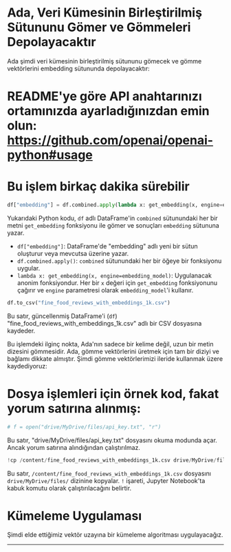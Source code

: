 # Ada, Veri Kümesinin Birleştirilmiş Sütununu Gömer ve Gömmeleri Depolayacaktır

Ada şimdi veri kümesinin birleştirilmiş sütununu gömecek ve gömme vektörlerini embedding sütununda depolayacaktır:

# README'ye göre API anahtarınızı ortamınızda ayarladığınızdan emin olun: https://github.com/openai/openai-python#usage
# Bu işlem birkaç dakika sürebilir
```python
df["embedding"] = df.combined.apply(lambda x: get_embedding(x, engine=embedding_model))
```
Yukarıdaki Python kodu, `df` adlı DataFrame'in `combined` sütunundaki her bir metni `get_embedding` fonksiyonu ile gömer ve sonuçları `embedding` sütununa yazar. 
- `df["embedding"]`: DataFrame'de "embedding" adlı yeni bir sütun oluşturur veya mevcutsa üzerine yazar.
- `df.combined.apply()`: `combined` sütunundaki her bir öğeye bir fonksiyonu uygular.
- `lambda x: get_embedding(x, engine=embedding_model)`: Uygulanacak anonim fonksiyondur. Her bir `x` değeri için `get_embedding` fonksiyonunu çağırır ve `engine` parametresi olarak `embedding_model`'i kullanır.

```python
df.to_csv("fine_food_reviews_with_embeddings_1k.csv")
```
Bu satır, güncellenmiş DataFrame'i (`df`) "fine_food_reviews_with_embeddings_1k.csv" adlı bir CSV dosyasına kaydeder.

Bu işlemdeki ilginç nokta, Ada'nın sadece bir kelime değil, uzun bir metin dizesini gömmesidir. Ada, gömme vektörlerini üretmek için tam bir diziyi ve bağlamı dikkate almıştır. Şimdi gömme vektörlerimizi ileride kullanmak üzere kaydediyoruz:

# Dosya işlemleri için örnek kod, fakat yorum satırına alınmış:
```python
# f = open("drive/MyDrive/files/api_key.txt", "r")
```
Bu satır, "drive/MyDrive/files/api_key.txt" dosyasını okuma modunda açar. Ancak yorum satırına alındığından çalıştırılmaz.

```python
!cp /content/fine_food_reviews_with_embeddings_1k.csv drive/MyDrive/files/fine_food_reviews_with_embeddings_1k.csv
```
Bu satır, `/content/fine_food_reviews_with_embeddings_1k.csv` dosyasını `drive/MyDrive/files/` dizinine kopyalar. `!` işareti, Jupyter Notebook'ta kabuk komutu olarak çalıştırılacağını belirtir.

# Kümeleme Uygulaması

Şimdi elde ettiğimiz vektör uzayına bir kümeleme algoritması uygulayacağız.

---

